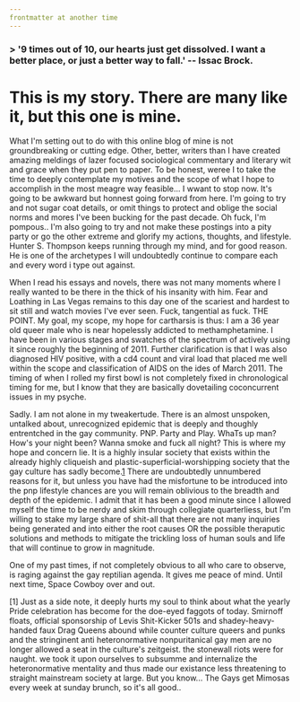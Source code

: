```yaml
---
frontmatter at another time
---
```


### > '9 times out of 10, our hearts just get dissolved. I want a better place, or just a better way to fall.' -- Issac Brock. 

# This is my story. There are many like it, but this one is mine. 
What I'm setting out to do with this online blog of mine is not groundbreaking or cutting edge. Other, better, writers than I have created amazing meldings of lazer focused sociological commentary and literary wit and grace when they put pen to paper. To be honest, weree I to take the time to deeply contemplate my motives and the scope of what I hope to accomplish in the most meagre way feasible... I wwant to stop now. It's going to be awkward but honnest going forward from here. I'm going to try and not sugar coat details, or omit things to protect and oblige the social norms and mores I've been bucking for the past decade. Oh fuck, I'm pompous.. I'm also going to try and not make these postings into a pity party or go the other extreme and  glorify my actions, thoughts, and lifestyle. Hunter S. Thompson keeps running through my mind, and for good reason. He is one of the archetypes I will undoubtedly continue to compare each and every word i type out against. 

When I read his essays and novels, there was not many moments where I really wanted to be there in the thick of his insanity with him. Fear and Loathing in Las Vegas remains to this day one of the scariest and hardest to sit still and watch movies I've ever seen. Fuck, tangential as fuck. THE POINT. My goal, my scope, my hope for cartharsis is thus: I am a 36 year old queer male who is near hopelessly addicted to methamphetamine. I have been in various stages and swatches of the spectrum of actively using it since roughly the beginning of 2011. Further clarification is that I was also diagnosed HIV positive, with a cd4 count and viral load that placed me well within the scope and classification of AIDS on the ides of March 2011. The timing of when I rolled my first bowl is not completely fixed in chronological timing for me, but I know that they are basically dovetailing coconcurrent issues in my psyche.

Sadly. I am not alone in my tweakertude. There is an almost unspoken, untalked about, unrecognized epidemic that is deeply and thoughly entrentched in the gay community. PNP. Party and Play. WhaTs up man? How's your night been? Wanna smoke and fuck all night? This is where my hope and concern lie. It is a highly insular society that exists within the already highly cliqueish and plastic-superficial-worshipping society that the gay culture has sadly become.[1](1) There are undoubtedly unnumbered reasons for it, but unless you have had the misfortune to be introduced into the pnp lifestyle chances are you will remain oblivious to the breadth and depth of the epidemic. I admit that it has been a good minute since I allowed myself the time to be nerdy and skim through  collegiate quarterliess, but I'm willing to stake my large share of shit-all that there are not many inquiries being generated and   into either the root causes OR the possible theraputic solutions and methods to mitigate the trickling loss of human souls and life that will continue to grow in magnitude.

One of my past times, if not completely obvious to all who care to observe, is raging against the gay reptilian agenda. It gives me peace of mind. Until next time,
Space Cowboy  over and out.






[1] Just as a side note, it deeply hurts my soul to think about what the yearly Pride celebration has become for the doe-eyed faggots of today. Smirnoff floats, official sponsorship of Levis Shit-Kicker 501s and shadey-heavy-handed faux Drag Queens abound while counter culture queers and punks and the stringinent anti heteronormative nonpuritanical gay men are no longer allowed a seat in the culture's zeitgeist. the stonewall riots were for naught. we took it upon ourselves to subsumme and internalize the heteronormative mentality and thus made our existance less threatening to straight mainstream society at large. But you know... The Gays get Mimosas every week at sunday brunch, so it's all good..
